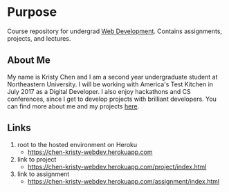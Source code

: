 # Purpose
Course repository for undergrad [Web Development](http://portal-cs5610online.rhcloud.com/#/). Contains assignments, projects, and lectures.

## About Me

My name is Kristy Chen and I am a second year undergraduate student at Northeastern University. I will be working with America's Test Kitchen in July 2017 as a Digital Developer. I also enjoy hackathons and CS conferences, since I get to develop projects with brilliant developers.
You can find more about me and my projects [here](http://kristychen8.github.io).

## Links

1. root to the hosted environment on Heroku
    * https://chen-kristy-webdev.herokuapp.com
2. link to project
    * https://chen-kristy-webdev.herokuapp.com/project/index.html
3. link to assignment
    * https://chen-kristy-webdev.herokuapp.com/assignment/index.html
